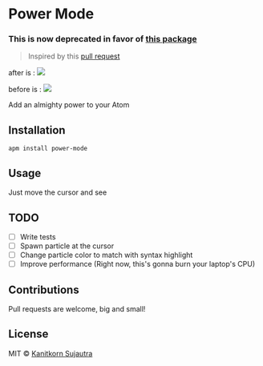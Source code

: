 # Power Mode

### This is now deprecated in favor of [this package](https://atom.io/packages/activate-power-mode)


> Inspired by this [pull request](https://github.com/codeinthedark/editor/pull/1)

after  is : 
![](https://cdn.rawgit.com/uniquechao/power-mode/master/power-mode-show.gif)

before is :
![](https://github.com/lukyth/power-mode/raw/master/screenshot.gif)

Add an almighty power to your Atom

## Installation
```
apm install power-mode
```

## Usage
Just move the cursor and see

## TODO
- [ ] Write tests
- [ ] Spawn particle at the cursor
- [ ] Change particle color to match with syntax highlight
- [ ] Improve performance (Right now, this's gonna burn your laptop's CPU)

## Contributions
Pull requests are welcome, big and small!

## License
MIT © [Kanitkorn Sujautra](https://kanitkorn.com)

